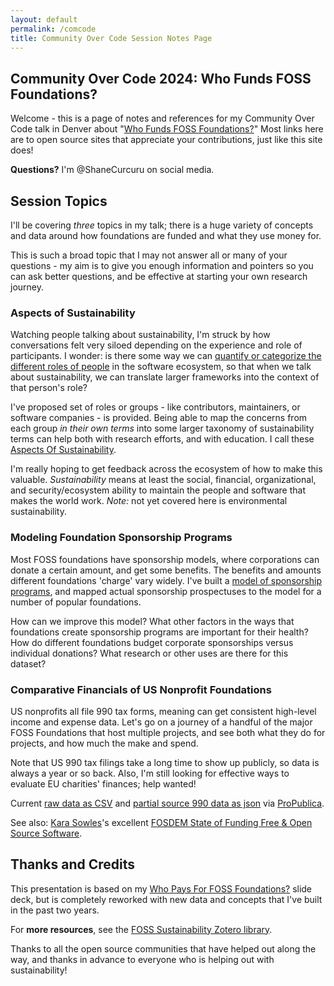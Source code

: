 ```yaml
---
layout: default
permalink: /comcode
title: Community Over Code Session Notes Page
---
```


## Community Over Code 2024: Who Funds FOSS Foundations?

Welcome - this is a page of notes and references for my Community Over Code talk in Denver about "[Who Funds FOSS Foundations?](https://sessionize.com/s/shanecurcuru/who-funds-foss-foundations/106625)"  Most links here are to open source sites that appreciate your contributions, just like this site does!

**Questions?**  I'm @ShaneCurcuru on social media.

## Session Topics

I'll be covering *three* topics in my talk; there is a huge variety of concepts and data around how foundations are funded and what they use money for.

This is such a broad topic that I may not answer all or many of your questions - my aim is to give you enough information and pointers so you can ask better questions, and be effective at starting your own research journey.

### Aspects of Sustainability

Watching people talking about sustainability, I'm struck by how conversations felt very siloed depending on the experience and role of participants.  I wonder: is there some way we can [quantify or categorize the different roles of people](https://fosssustainability.com/aspects/?s=talk) in the software ecosystem, so that when we talk about sustainability, we can translate larger frameworks into the context of that person's role?

I've proposed set of roles or groups - like contributors, maintainers, or software companies - is provided.  Being able to map the concerns from each group *in their own terms* into some larger taxonomy of sustainability terms can help both with research efforts, and with education.  I call these [Aspects Of Sustainability](https://fosssustainability.com/aspects/?s=talk).

I'm really hoping to get feedback across the ecosystem of how to make this valuable.  *Sustainability* means at least the social, financial, organizational, and security/ecosystem ability to maintain the people and software that makes the world work.  *Note:* not yet covered here is environmental sustainability.

### Modeling Foundation Sponsorship Programs

Most FOSS foundations have sponsorship models, where corporations can donate a certain amount, and get some benefits.  The benefits and amounts different foundations 'charge' vary widely.  I've built a [model of sponsorship programs](https://fossfoundation.info/sponsorships?s=talk), and mapped actual sponsorship prospectuses to the model for a number of popular foundations.

How can we improve this model?  What other factors in the ways that foundations create sponsorship programs are important for their health?  How do different foundations budget corporate sponsorships versus individual donations?  What research or other uses are there for this dataset?

### Comparative Financials of US Nonprofit Foundations

US nonprofits all file 990 tax forms, meaning can get consistent high-level income and expense data.  Let's go on a journey of a handful of the major FOSS Foundations that host multiple projects, and see both what they do for projects, and how much the make and spend.

Note that US 990 tax filings take a long time to show up publicly, so data is always a year or so back.  Also, I'm still looking for effective ways to evaluate EU charities' finances; help wanted!

Current [raw data as CSV](https://github.com/Punderthings/fossfoundation/blob/main/_data/p990/foundations_990_common.csv) and [partial source 990 data as json](https://github.com/Punderthings/fossfoundation/tree/main/_data/p990) via [ProPublica](https://projects.propublica.org/nonprofits/api).

See also: [Kara Sowles](https://twitter.com/FeyNudibranch/)'s excellent [FOSDEM State of Funding Free & Open Source Software](https://fosdem.org/2024/schedule/event/fosdem-2024-2751-the-state-of-funding-free-open-source-software/). 

## Thanks and Credits

This presentation is based on my [Who Pays For FOSS Foundations?](https://shaneslides.com/2023/10/FOSS-Foundation-Funding/?s=fb) slide deck, but is completely reworked with new data and concepts that I've built in the past two years.

For **more resources**, see the [FOSS Sustainability Zotero library](https://www.zotero.org/groups/5030713/foss-sustainability/library).

Thanks to all the open source communities that have helped out along the way, and thanks in advance to everyone who is helping out with sustainability!
